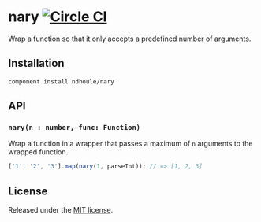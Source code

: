 # nary [![Circle CI][circleci-badge]][circleci-link]

Wrap a function so that it only accepts a predefined number of arguments.

## Installation

```sh
component install ndhoule/nary
```

## API

### `nary(n : number, func: Function)`

Wrap a function in a wrapper that passes a maximum of `n` arguments to the wrapped function.

```javascript
['1', '2', '3'].map(nary(1, parseInt)); // => [1, 2, 3]
```

## License

Released under the [MIT license](LICENSE.md).

[circleci-link]: https://circleci.com/gh/ndhoule/nary
[circleci-badge]: https://circleci.com/gh/ndhoule/nary.svg?style=svg&circle-token=08fd2d5910f0d6dbdf38c94a5370e77dc7c9b811
